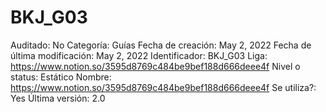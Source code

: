 # BKJ_G03

Auditado: No
Categoría: Guías
Fecha de creación: May 2, 2022
Fecha de última modificación: May 2, 2022
Identificador: BKJ_G03
Liga: https://www.notion.so/3595d8769c484be9bef188d666deee4f 
Nivel o status: Estático
Nombre: https://www.notion.so/3595d8769c484be9bef188d666deee4f 
Se utiliza?: Yes
Última versión: 2.0